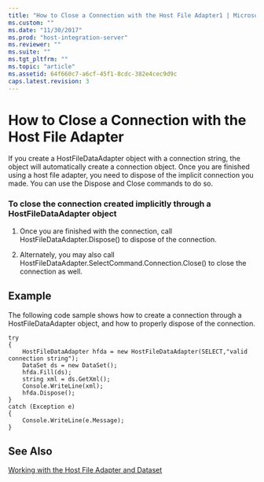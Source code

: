 ```yaml
---
title: "How to Close a Connection with the Host File Adapter1 | Microsoft Docs"
ms.custom: ""
ms.date: "11/30/2017"
ms.prod: "host-integration-server"
ms.reviewer: ""
ms.suite: ""
ms.tgt_pltfrm: ""
ms.topic: "article"
ms.assetid: 64f660c7-a6cf-45f1-8cdc-382e4cec9d9c
caps.latest.revision: 3
---
```

# How to Close a Connection with the Host File Adapter
If you create a HostFileDataAdapter object with a connection string, the object will automatically create a connection object. Once you are finished using a host file adapter, you need to dispose of the implicit connection you made. You can use the Dispose and Close commands to do so.  
  
### To close the connection created implicitly through a HostFileDataAdapter object  
  
1.  Once you are finished with the connection, call HostFileDataAdapter.Dispose() to dispose of the connection.  
  
2.  Alternately, you may also call HostFileDataAdapter.SelectCommand.Connection.Close() to close the connection as well.  
  
## Example  
 The following code sample shows how to create a connection through a HostFileDataAdapter object, and how to properly dispose of the connection.  
  
```  
try  
{  
    HostFileDataAdapter hfda = new HostFileDataAdapter(SELECT,"valid connection string");  
    DataSet ds = new DataSet();  
    hfda.Fill(ds);  
    string xml = ds.GetXml();  
    Console.WriteLine(xml);  
    hfda.Dispose();  
}  
catch (Exception e)  
{  
    Console.WriteLine(e.Message);  
}  
```  
  
## See Also  
 [Working with the Host File Adapter and Dataset](../HIS2010/working-with-the-host-file-adapter-and-dataset1.md)